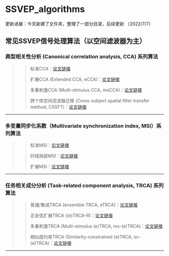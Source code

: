 # SSVEP_algorithms 
更新进展：今天新建了文件夹，整理了一部分目录，后续更新 （2022/7/7）
## 常见SSVEP信号处理算法（以空间滤波器为主）
### 典型相关性分析 (Canonical correlation analysis, CCA) 系列算法
>> 标准CCA：[论文链接](http://ieeexplore.ieee.org/document/4203016/) <p>
>> 扩展CCA (Extended CCA, eCCA)：[论文链接](http://www.pnas.org/lookup/doi/10.1073/pnas.1508080112) <p>
>> 多重刺激CCA (Multi-stimulus CCA, msCCA)：[论文链接](https://ieeexplore.ieee.org/document/9006809/) <p>
>> 跨个体空间滤波器迁移 (Cross-subject spatial filter transfer method, CSSFT)：[论文链接](http://iopscience.iop.org/article/10.1088/1741-2552/ac6b57) <p>
***
### 多变量同步化系数（Multivariate synchronization index, MSI）系列算法
>> 标准MSI：[论文链接]() <p>
>> 时域局部MSI：[论文链接]() <p>
>> 扩展MSI：[论文链接]() <p>
***
### 任务相关成分分析 (Task-related component analysis, TRCA) 系列算法
>> 普通/集成TRCA (ensemble TRCA, eTRCA)：[论文链接](https://ieeexplore.ieee.org/document/7904641/) <p>
>> 正余弦扩展TRCA ((e)TRCA-R)：[论文链接](https://ieeexplore.ieee.org/document/9006809/) <p>
>> 多重刺激TRCA (Multi-stimulus (e)TRCA, ms-(e)TRCA)：[论文链接]() <p>
>> 相似度约束TRCA (Similarity-constrained (e)TRCA, sc-(e)TRCA)：[论文链接]() <p>
***
